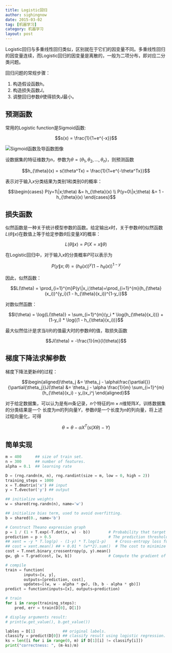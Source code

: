 ```yaml
---
title: Logistic回归
author: sighingnow
date: 2015-03-02
tag: [机器学习]
category: 机器学习
layout: post
---
```


Logistic回归与多重线性回归类似，区别就在于它们的因变量不同。多重线性回归的因变量连续，而Logistic回归的因变量是离散的，一般为二项分布，即对应二分类问题。

回归问题的常规步骤：
1. 构造假设函数$h$。
2. 构造损失函数$J$。
3. 调整回归参数$\theta$使得损失$J$最小。

<!--more-->

预测函数
--------

常用的Logistic function是Sigmoid函数:

$$s(x) = \frac{1}{1+e^{-x}}$$

![Sigmoid函数及导函数图像]({{site.url}}/resource/logistic_regression/sigmoid.png)

设数据集的特征维数为$n$，参数为$\theta = (\theta_1, \theta_2, \dots, \theta_n)$，则预测函数

$$h_{\theta}(x) = s(\theta^Tx) = \frac{1}{1+e^{-\theta^Tx}}$$

表示对于输入$x$分类结果为类别$1$和类别$0$的概率：

$$\begin{cases}
    P(y=1\|x;\theta) &= h_{\theta}(x) \\
    P(y=0\|x;\theta) &= 1 - h_{\theta}(x)
\end{cases}$$

损失函数
-------

似然函数是一种关于统计模型参数的函数。给定输出$x$时，关于参数$\theta$的似然函数$L(\theta\|x)$在数值上等于给定参数$\theta$后变量$X$的概率：

$$L(\theta\|x)=P(X=x\|\theta)$$

在Logistic回归中，对于输入$x$的分类概率$P$可以表示为

$$P(y\|x;\theta) = (h_{\theta}(x))^y(1 - h_{\theta}(x))^{1-y}$$

因此，似然函数：

$$L(\theta) = \prod_{i=1}^{m}P(y\|x_i;\theta)=\prod_{i=1}^{m}(h_{\theta}(x_i))^{y_i}(1 - h_{\theta}(x_i))^{1-y_i}$$

对数似然函数：

$$l(\theta) = \log{L(\theta)} = \sum_{i=1}^{m}(y_i * \log{h_{\theta}(x_i))} + (1-y_i) * \log{(1 - h_{\theta}(x_i))}$$

最大似然估计是求当$l(\theta)$的值最大时的参数$\theta$的值，取损失函数

$$J(\theta) = -\frac{1}{m}{l(\theta)}$$

梯度下降法求解参数
------------------

梯度下降法更新$\theta$的过程：

$$\begin{aligned}\theta_j &= \theta_j - \alpha\frac{\partial{}}{\partial{\theta_j}}J(\theta)
                          &= \theta_j - \alpha \frac{1}{m} \sum_{i=1}^{m}(h_{\theta}(x_i) - y_i)x_i^j
\end{aligned}$$

对于给定数据集，可以认为是有$m$条记录，$n$个特征的$m \times n$维矩阵$X$，训练数据集的分类结果是一个
长度为$m$的列向量$Y$，参数$\theta$是一个长度为$n$的列向量，将上述过程向量化，可得

$$\theta = \theta - \alpha X^T (s(X\theta) - Y)$$

简单实现
--------

~~~python
m = 400      ## size of train set.
n = 300      ## number of features.
alpha = 0.1  ## learning rate

D = (rng.randn(m, n), rng.randint(size = m, low = 0, high = 2))
training_steps = 1000
x = T.dmatrix('x') ## input
y = T.dvector('y') ## output

## initialize weights
w = shared(rng.randn(n), name='w')

## initialize bias term, used to avoid overfitting.
b = shared(0., name='b')

# Construct Theano expression graph
p = 1 / (1 + T.exp(-T.dot(x, w) - b))        # Probability that target = 1
prediction = p > 0.5                         # The prediction thresholded
## xent = -y * T.log(p) - (1-y) * T.log(1-p)    # Cross-entropy loss function
## cost = xent.mean() ## + 0.01 * (w**2).sum()  # The cost to minimize
cost = T.nnet.binary_crossentropy(p, y).mean()
gw, gb = T.grad(cost, [w, b])                # Compute the gradient of the cost on w and b.

# compile
train = function(
        inputs=[x, y],
        outputs=[prediction, cost],
        updates=[(w, w - alpha * gw), (b, b - alpha * gb)])
predict = function(inputs=[x], outputs=prediction)

# train
for i in range(training_steps):
    pred, err = train(D[0], D[1])

# display arguments result:
# print(w.get_value(), b.get_value())

lables = D[1]            ## original labels.
classify = predict(D[0]) ## classify result using logistic regression.
ks = len([i for i in range(0, m) if D[1][i] != classify[i]])
print("correctness: ", (m-ks)/m)
~~~



